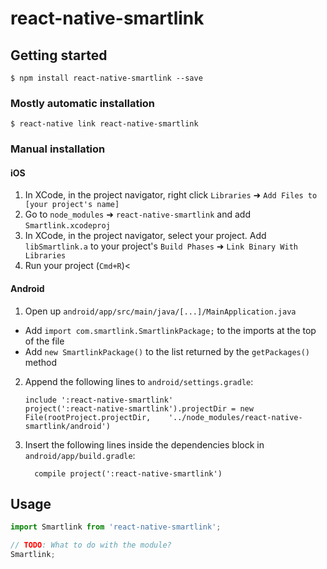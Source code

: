 # react-native-smartlink

## Getting started

`$ npm install react-native-smartlink --save`

### Mostly automatic installation

`$ react-native link react-native-smartlink`

### Manual installation


#### iOS

1. In XCode, in the project navigator, right click `Libraries` ➜ `Add Files to [your project's name]`
2. Go to `node_modules` ➜ `react-native-smartlink` and add `Smartlink.xcodeproj`
3. In XCode, in the project navigator, select your project. Add `libSmartlink.a` to your project's `Build Phases` ➜ `Link Binary With Libraries`
4. Run your project (`Cmd+R`)<

#### Android

1. Open up `android/app/src/main/java/[...]/MainApplication.java`
  - Add `import com.smartlink.SmartlinkPackage;` to the imports at the top of the file
  - Add `new SmartlinkPackage()` to the list returned by the `getPackages()` method
2. Append the following lines to `android/settings.gradle`:
  	```
  	include ':react-native-smartlink'
  	project(':react-native-smartlink').projectDir = new File(rootProject.projectDir, 	'../node_modules/react-native-smartlink/android')
  	```
3. Insert the following lines inside the dependencies block in `android/app/build.gradle`:
  	```
      compile project(':react-native-smartlink')
  	```


## Usage
```javascript
import Smartlink from 'react-native-smartlink';

// TODO: What to do with the module?
Smartlink;
```
